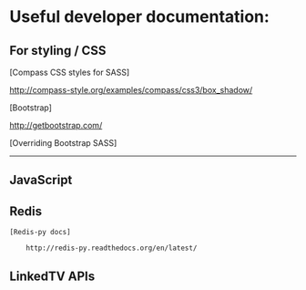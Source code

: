 Useful developer documentation:
=========

For styling / CSS
---------------


[Compass CSS styles for SASS]

http://compass-style.org/examples/compass/css3/box_shadow/


[Bootstrap]

http://getbootstrap.com/

[Overriding Bootstrap SASS]






---------------
JavaScript
---------------





Redis
---------------

	[Redis-py docs]

		http://redis-py.readthedocs.org/en/latest/



LinkedTV APIs
---------------





